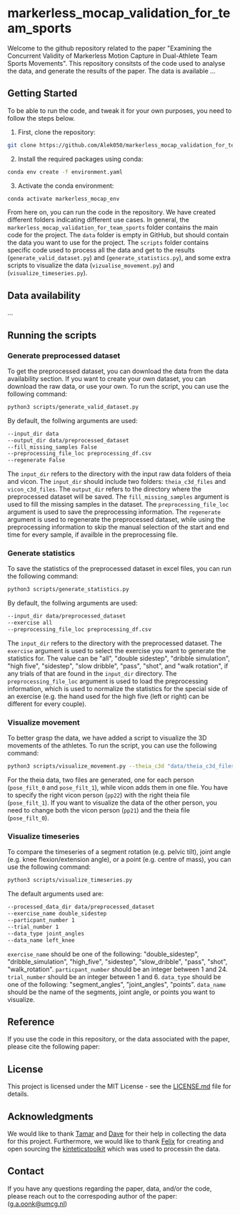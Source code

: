 # markerless_mocap_validation_for_team_sports

Welcome to the github repository related to the paper "Examining the Concurrent Validity of Markerless Motion Capture in Dual-Athlete Team Sports Movements". This repository consitsts of the code used to analyse the data, and generate the results of the paper. The data is available ...

## Getting Started

To be able to run the code, and tweak it for your own purposes, you need to follow the steps below.

1. First, clone the repository:
```bash
git clone https://github.com/Alek050/markerless_mocap_validation_for_team_sports.git
```

2. Install the required packages using conda:
```bash
conda env create -f environment.yaml
```

3. Activate the conda environment:
```bash
conda activate markerless_mocap_env
```

From here on, you can run the code in the repository. We have created different folders indicating different use cases. In general, the `markerless_mocap_validation_for_team_sports` folder contains the main code for the project. The `data` folder is empty in GitHub, but should contain the data you want to use for the project. The `scripts` folder contains specific code used to process all the data and get to the results (`generate_valid_dataset.py`) and (`generate_statistics.py`), and some extra scripts to visualize the data (`vizualise_movement.py`) and (`visualize_timeseries.py`).

## Data availability

...

## Running the scripts

### Generate preprocessed dataset
To get the preprocessed dataset, you can download the data from the data availability section. If you want to create your own dataset, you can download the raw data, or use your own. To run the script, you can use the following command:
```bash
python3 scripts/generate_valid_dataset.py 
```
By default, the follwing arguments are used:
```bash
--input_dir data
--output_dir data/preprocessed_dataset
--fill_missing_samples False
--preprocessing_file_loc preprocessing_df.csv
--regenerate False
```
The `input_dir` refers to the directory with the input raw data folders of theia and vicon. The `input_dir` should include two folders: `theia_c3d_files` and `vicon_c3d_files`. The `output_dir` refers to the directory where the preprocessed dataset will be saved. The `fill_missing_samples` argument is used to fill the missing samples in the dataset. The `preprocessing_file_loc` argument is used to save the preprocessing information. The `regenerate` argument is used to regenerate the preprocessed dataset, while using the preprocessing information to skip the manual selection of the start and end time for every sample, if availble in the preprocessing file.

### Generate statistics
To save the statistics of the preprocessed dataset in excel files, you can run the following command:

```bash
python3 scripts/generate_statistics.py
```
By default, the follwing arguments are used:
```bash
--input_dir data/preprocessed_dataset
--exercise all
--preprocessing_file_loc preprocessing_df.csv
```
The `input_dir` refers to the directory with the preprocessed dataset. The `exercise` argument is used to select the exercise you want to generate the statistics for. The value can be "all", "double sidestep", "dribble simulation", "high five", "sidestep", "slow dribble", "pass", "shot", and "walk rotation", if any trials of that are found in the `input_dir` directory. The `preprocessing_file_loc` argument is used to load the preprocessing information, which is used to normalize the statistics for the special side of an exercise (e.g. the hand used for the high five (left or right) can be different for every couple).

### Visualize movement

To better grasp the data, we have added a script to visualize the 3D movements of the athletes. To run the script, you can use the following command:

```bash
python3 scripts/visualize_movement.py --theia_c3d "data/theia_c3d_files/both11 double sidestep 002 pose_filt_1.c3d" --vicon_c3d "data/vicon_c3d_files/both11 double sidestep 002.c3d" --vicon_person pp22
```

For the theia data, two files are generated, one for each person (`pose_filt_0` and `pose_filt_1`), while vicon adds them in one file. You have to specify the right vicon person (`pp22`) with the right theia file (`pose_filt_1`). If you want to visualize the data of the other person, you need to change both the vicon person (`pp21`) and the theia file (`pose_filt_0`).

### Visualize timeseries

To compare the timeseries of a segment rotation (e.g. pelvic tilt), joint angle (e.g. knee flexion/extension angle), or a point (e.g. centre of mass), you can use the following command:

```bash
python3 scripts/visualize_timeseries.py
```

The default arguments used are:
```bash
--processed_data_dir data/preprocessed_dataset
--exercise_name double_sidestep
--particpant_number 1
--trial_number 1
--data_type joint_angles
--data_name left_knee
```

`exercise_name` should be one of the following: "double_sidestep", "dribble_simulation", "high_five", "sidestep", "slow_dribble", "pass", "shot", "walk_rotation". `particpant_number` should be an integer between 1 and 24. `trial_number` should be an integer between 1 and 6. `data_type` should be one of the following: "segment_angles", "joint_angles", "points". `data_name` should be the name of the segments, joint angle, or points you want to visualize.

## Reference

If you use the code in this repository, or the data associated with the paper, please cite the following paper:

## License

This project is licensed under the MIT License - see the [LICENSE.md](LICENSE.md) file for details.

## Acknowledgments

We would like to thank [Tamar](https://github.com/TFoppen) and [Dave](https://github.com/DaveHanegraaf) for their help in collecting the data for this project. Furthermore, we would like to thank [Felix](https://github.com/felixchenier) for creating and open sourcing the [kinteticstoolkit](https://github.com/kineticstoolkit/kineticstoolkit) which was used to processin the data.

## Contact

If you have any questions regarding the paper, data, and/or the code, please reach out to the correspoding author of the paper: (g.a.oonk@umcg.nl)

